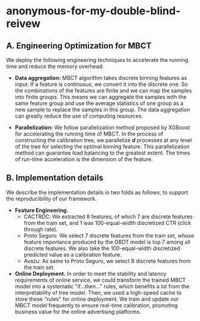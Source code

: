 # anonymous-for-my-double-blind-reivew
## A. Engineering Optimization for MBCT
We deploy the following engineering techniques to accelerate the running time and reduce the memory overhead: 

- **Data aggregation:** MBCT algorithm takes discrete binning features as input. If a feature is continuous, we convert it into the discrete one. So the combinations of the features are finite and we can map the samples into finite groups. This means we can aggregate the samples with the same feature group and use the average statistics of one group as a new sample to replace the samples in this group. The data aggregation can greatly reduce the use of computing resources.

- **Parallelization:** We follow parallelization method proposed by XGBoost for accelerating the running time of MBCT. In the process of constructing the calibration tree, we parallelize ***d*** processes at any level of the tree for selecting the optimal binning feature. This parallelization method can guarantee load balancing to the greatest extent. The times of run-time acceleration is the dimension of the feature. 

## B. Implementation details
We describe the implementation details in two folds as follows, to support the reproducibility of our framework. 
- **Feature Engineering.** 
  - CACTRDC: We extracted 8 features, of which 7 are discrete features from the train set, and 1 was 100-equal-width discretized CTR (click through rate).  
  - Proto Seguro: We select 7 discrete features from the train set, whose feature importance produced by the GBDT model is top 7 among all discrete features. We also take the 100-equal-width discretized predicted value as a calibration feature. 
  - Avazu: As same to Proto Seguro, we select 8 discrete features from the train set.
- **Online Deployment.** In order to meet the stability and latency requirements of online service, we could transform the trained MBCT model into a systematic "if...then..." rules, which benefits a lot from the interpretability of tree model. Then, we used a high-speed cache to store these "rules" for online deployment. We train and update our MBCT model frequently to ensure real-time calibration, promoting business value for the online advertising platforms.
